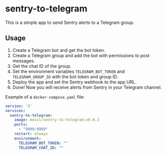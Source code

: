 # sentry-to-telegram

This is a simple app to send Sentry alerts to a Telegram group.

## Usage

1. Create a Telegram bot and get the bot token.
2. Create a Telegram group and add the bot with permissions to post messages.
3. Get the chat ID of the group.
4. Set the environment variables `TELEGRAM_BOT_TOKEN` and `TELEGRAM_GROUP_ID` with the bot token and group ID.
5. Deploy the app and set the Sentry webhook to the app URL.
6. Done! Now you will receive alerts from Sentry in your Telegram channel.

Example of a `docker-compose.yaml` file:

```yaml
version: '3'
services:
  sentry-to-telegram:
    image: mxssl/sentry-to-telegram:v0.0.3
    ports:
      - "9999:9999"
    restart: always
    environment:
      TELEGRAM_BOT_TOKEN: ""
      TELEGRAM_CHAT_ID: ""
```
